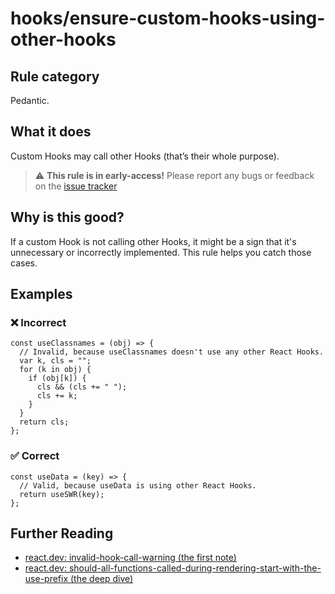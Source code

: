 # hooks/ensure-custom-hooks-using-other-hooks

<!-- end auto-generated rule header -->

## Rule category

Pedantic.

## What it does

Custom Hooks may call other Hooks (that’s their whole purpose).

> :warning: **This rule is in early-access!** Please report any bugs or feedback on the [issue tracker](https://github.com/eslint-react/eslint-react/issues/31)

## Why is this good?

If a custom Hook is not calling other Hooks, it might be a sign that it's unnecessary or incorrectly implemented. This rule helps you catch those cases.

## Examples

### ❌ Incorrect

```tsx
const useClassnames = (obj) => {
  // Invalid, because useClassnames doesn't use any other React Hooks.
  var k, cls = "";
  for (k in obj) {
    if (obj[k]) {
      cls && (cls += " ");
      cls += k;
    }
  }
  return cls;
};
```

### ✅ Correct

```tsx
const useData = (key) => {
  // Valid, because useData is using other React Hooks.
  return useSWR(key);
};
```

## Further Reading

- [react.dev: invalid-hook-call-warning (the first note)](https://react.dev/warnings/invalid-hook-call-warning)
- [react.dev: should-all-functions-called-during-rendering-start-with-the-use-prefix (the deep dive)](https://react.dev/learn/reusing-logic-with-custom-hooks#should-all-functions-called-during-rendering-start-with-the-use-prefix)
